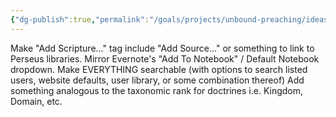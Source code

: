 ```yaml
---
{"dg-publish":true,"permalink":"/goals/projects/unbound-preaching/ideas/resource-tags/","tags":["website"],"created":"Nov 09, 2018, 9:11 AM","updated":"Nov 09, 2018, 9:11 AM"}
---
```



Make "Add Scripture..." tag include "Add Source..." or something to link to Perseus libraries.
Mirror Evernote's "Add To Notebook" / Default Notebook dropdown.
Make EVERYTHING searchable (with options to search listed users, website defaults, user library, or some combination thereof)
Add something analogous to the taxonomic rank for doctrines i.e. Kingdom, Domain, etc.


